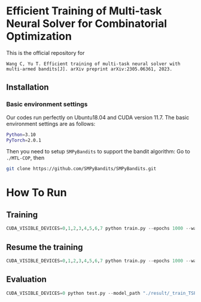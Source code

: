 # Efficient Training of Multi-task Neural Solver for Combinatorial Optimization
 This is the official repository for
```
Wang C, Yu T. Efficient training of multi-task neural solver with multi-armed bandits[J]. arXiv preprint arXiv:2305.06361, 2023.
```


## Installation
### Basic environment settings
Our codes run perfectly on Ubuntu18.04 and CUDA version 11.7. The basic environment settings are as follows:
``` Bash
Python=3.10
PyTorch=2.0.1
```
Then you need to setup `SMPyBandits` to support the bandit algorithm: Go to `./MTL-COP`, then 
```Bash
git clone https://github.com/SMPyBandits/SMPyBandits.git
```


# How To Run

## Training
```python
CUDA_VISIBLE_DEVICES=0,1,2,3,4,5,6,7 python train.py --epochs 1000 --warm_start 1 --select_freq 12 --tsp 20 50 100  --cvrp 20 50 100  --op 20 50 100  --kp 50 100 200 --bandit_alg exp3 --task_description train12task_exp3_freq12
```

## Resume the training
```python
CUDA_VISIBLE_DEVICES=0,1,2,3,4,5,6,7 python train.py --epochs 1000 --warm_start 1 --select_freq 12 --tsp 20 50 100  --cvrp 20 50 100  --op 20 50 100  --kp 50 100 200 --bandit_alg exp3 --task_description train12task_exp3_freq12_resume --model_load --resume_path "your/resume/path" --resume_epoch 1000
```

## Evaluation
```python
CUDA_VISIBLE_DEVICES=0 python test.py --model_path "./result/_train_TSP[20, 50, 100]-CVRP[20, 50, 100]-OP[20, 50, 100]-KP[50, 100, 200]_BanditAlg-exp3_unseen-_desc-train12task_exp3_freq12" --model_epoch 1000
```
